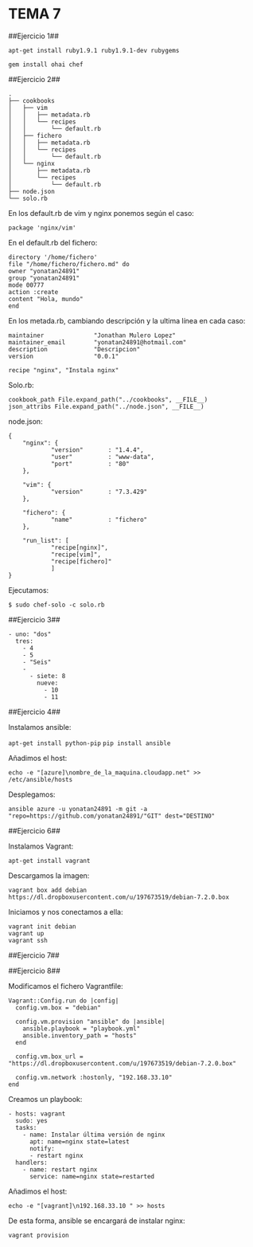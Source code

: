 TEMA 7
=========


##Ejercicio 1##

`apt-get install ruby1.9.1 ruby1.9.1-dev rubygems`

`gem install ohai chef`


##Ejercicio 2##

```
.
├── cookbooks
│   ├── vim
│   │   ├── metadata.rb
│   │   └── recipes
│   │       └── default.rb
│   ├── fichero
│   │   ├── metadata.rb
│   │   └── recipes
│   │       └── default.rb
│   └── nginx
│       ├── metadata.rb
│       └── recipes
│           └── default.rb
├── node.json
└── solo.rb
```

En los default.rb de vim y nginx ponemos según el caso:

`package 'nginx/vim'`

En el default.rb del fichero:

```
directory '/home/fichero'
file "/home/fichero/fichero.md" do
owner "yonatan24891"
group "yonatan24891"
mode 00777
action :create
content "Hola, mundo"
end
```
En los metada.rb, cambiando descripción y la ultima línea en cada caso:

```
maintainer              "Jonathan Mulero Lopez"
maintainer_email        "yonatan24891@hotmail.com"
description             "Descripcion"
version                 "0.0.1"

recipe "nginx", "Instala nginx"
```

Solo.rb:

```
cookbook_path File.expand_path("../cookbooks", __FILE__)
json_attribs File.expand_path("../node.json", __FILE__)
```

node.json:

```
{
    "nginx": {
            "version"       : "1.4.4",
            "user"          : "www-data",
            "port"          : "80"
    },

    "vim": {
            "version"       : "7.3.429"
    },

    "fichero": {
            "name"          : "fichero"
    },

    "run_list": [
            "recipe[nginx]",
            "recipe[vim]",
            "recipe[fichero]"
            ]
}
```

Ejecutamos:

`$ sudo chef-solo -c solo.rb`



##Ejercicio 3##

```
- uno: "dos" 
  tres: 
    - 4 
    - 5 
    - "Seis" 
    - 
      - siete: 8 
        nueve: 
          - 10 
          - 11
```

##Ejercicio 4##

Instalamos ansible:

`apt-get install python-pip`
`pip install ansible`

Añadimos el host:

`echo -e "[azure]\nombre_de_la_maquina.cloudapp.net" >> /etc/ansible/hosts`

Desplegamos:

`ansible azure -u yonatan24891 -m git -a "repo=https://github.com/yonatan24891/"GIT" dest="DESTINO"`


##Ejercicio 6##

Instalamos Vagrant:

`apt-get install vagrant`

Descargamos la imagen:

`vagrant box add debian https://dl.dropboxusercontent.com/u/197673519/debian-7.2.0.box`

Iniciamos y nos conectamos a ella:
```
vagrant init debian
vagrant up
vagrant ssh
```


##Ejercicio 7##

##Ejercicio 8##


Modificamos el fichero Vagrantfile:

```
Vagrant::Config.run do |config| 
  config.vm.box = "debian" 

  config.vm.provision "ansible" do |ansible| 
    ansible.playbook = "playbook.yml" 
    ansible.inventory_path = "hosts"
  end 

  config.vm.box_url = "https://dl.dropboxusercontent.com/u/197673519/debian-7.2.0.box" 

  config.vm.network :hostonly, "192.168.33.10" 
end
```
Creamos un playbook:

```
- hosts: vagrant 
  sudo: yes 
  tasks: 
    - name: Instalar última versión de nginx 
      apt: name=nginx state=latest 
      notify: 
      - restart nginx 
  handlers: 
    - name: restart nginx 
      service: name=nginx state=restarted 
```

Añadimos el host:

    echo -e "[vagrant]\n192.168.33.10 " >> hosts

De esta forma, ansible se encargará de instalar nginx:

    vagrant provision





























